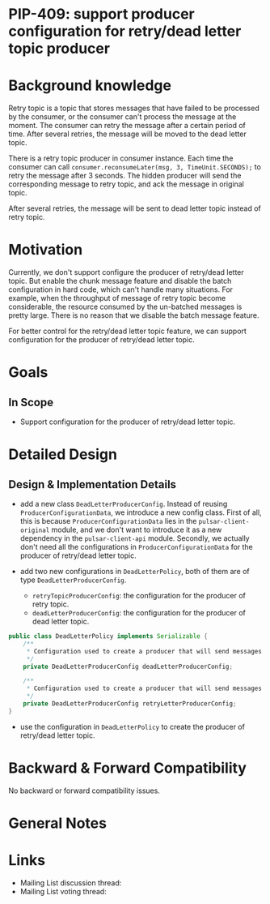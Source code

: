 
# PIP-409: support producer configuration for retry/dead letter topic producer

# Background knowledge

Retry topic is a topic that stores messages that have failed to be processed by the consumer, or the consumer can't process the message at the moment. 
The consumer can retry the message after a certain period of time. After several retries, the message will be moved to the dead letter topic.

There is a retry topic producer in consumer instance. Each time the consumer can call `consumer.reconsumeLater(msg, 3, TimeUnit.SECONDS);` 
to retry the message after 3 seconds. The hidden producer will send the corresponding message to retry topic, and ack the message in original topic.

After several retries, the message will be sent to dead letter topic instead of retry topic.


# Motivation

Currently, we don't support configure the producer of retry/dead letter topic.
But enable the chunk message feature and disable the batch configuration in hard code, which can't handle many 
situations. For example, when the throughput of message of retry topic become considerable, the resource consumed
by the un-batched messages is pretty large. There is no reason that we disable the batch message feature.

For better control for the retry/dead letter topic feature, we can support configuration for the producer of 
retry/dead letter topic.

# Goals

## In Scope

- Support configuration for the producer of retry/dead letter topic.


# Detailed Design

## Design & Implementation Details

- add a new class `DeadLetterProducerConfig`.
Instead of reusing `ProducerConfigurationData`, we introduce a new config class. First of all, this is because `ProducerConfigurationData`
lies in the `pulsar-client-original` module, and we don't want to introduce it as a new dependency in the `pulsar-client-api` module.
Secondly, we actually don't need all the configurations in `ProducerConfigurationData` for the producer of retry/dead letter topic.

- add two new configurations in `DeadLetterPolicy`, both of them are of type `DeadLetterProducerConfig`.
  - `retryTopicProducerConfig`: the configuration for the producer of retry topic.
  - `deadLetterProducerConfig`: the configuration for the producer of dead letter topic.

```java
public class DeadLetterPolicy implements Serializable {
    /**
     * Configuration used to create a producer that will send messages to the dead letter topic.
     */
    private DeadLetterProducerConfig deadLetterProducerConfig;

    /**
     * Configuration used to create a producer that will send messages to the retry letter topic.
     */
    private DeadLetterProducerConfig retryLetterProducerConfig;
}
```

- use the configuration in `DeadLetterPolicy` to create the producer of retry/dead letter topic.



# Backward & Forward Compatibility

No backward or forward compatibility issues.

# General Notes

# Links

<!--
Updated afterwards
-->
* Mailing List discussion thread:
* Mailing List voting thread:
